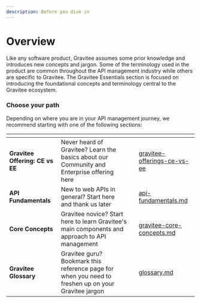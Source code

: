 ```yaml
---
description: Before you dive in
---
```


# Overview

Like any software product, Gravitee assumes some prior knowledge and introduces new concepts and jargon. Some of the terminology used in the product are common throughout the API management industry while others are specific to Gravitee. The Gravitee Essentials section is focused on introducing the foundational concepts and terminology central to the Gravitee ecosystem.

### Choose your path

Depending on where you are in your API management journey, we recommend starting with one of the following sections:

<table data-card-size="large" data-view="cards"><thead><tr><th></th><th></th><th></th><th data-hidden data-card-target data-type="content-ref"></th></tr></thead><tbody><tr><td><strong>Gravitee Offering: CE vs EE</strong></td><td>Never heard of Gravitee? Learn the basics about our Community and Enterprise offering here</td><td></td><td><a href="gravitee-offerings-ce-vs-ee/">gravitee-offerings-ce-vs-ee</a></td></tr><tr><td><strong>API Fundamentals</strong></td><td>New to web APIs in general? Start here and thank us later</td><td></td><td><a href="api-fundamentals.md">api-fundamentals.md</a></td></tr><tr><td><strong>Core Concepts</strong></td><td>Gravitee novice? Start here to learn Gravitee's main components and approach to API management</td><td></td><td><a href="gravitee-core-concepts.md">gravitee-core-concepts.md</a></td></tr><tr><td><strong>Gravitee Glossary</strong></td><td>Gravitee guru? Bookmark this reference page for when you need to freshen up on your Gravitee jargon</td><td></td><td><a href="glossary.md">glossary.md</a></td></tr></tbody></table>
